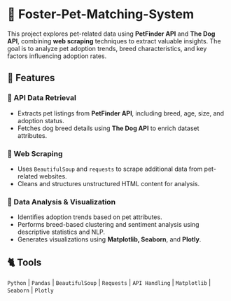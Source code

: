 # 🐩 Foster-Pet-Matching-System

This project explores pet-related data using **PetFinder API** and **The Dog API**, combining **web scraping** techniques to extract valuable insights. The goal is to analyze pet adoption trends, breed characteristics, and key factors influencing adoption rates.  

## 🐶 Features  
### 🔹 API Data Retrieval  
- Extracts pet listings from **PetFinder API**, including breed, age, size, and adoption status.  
- Fetches dog breed details using **The Dog API** to enrich dataset attributes.  

### 🔹 Web Scraping  
- Uses `BeautifulSoup` and `requests` to scrape additional data from pet-related websites.  
- Cleans and structures unstructured HTML content for analysis.  

### 🔹 Data Analysis & Visualization  
- Identifies adoption trends based on pet attributes.  
- Performs breed-based clustering and sentiment analysis using descriptive statistics and NLP.  
- Generates visualizations using **Matplotlib, Seaborn**, and **Plotly**.  

## 🐈 Tools  
`Python` | `Pandas` | `BeautifulSoup` | `Requests` | `API Handling` | `Matplotlib` | `Seaborn` | `Plotly`  

